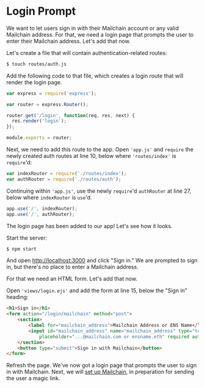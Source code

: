 # Login Prompt

We want to let users sign in with their Mailchain account or any valid Mailchain
address.  For that, we need a login page that prompts the user to enter their
Mailchain address.  Let's add that now.

Let's create a file that will contain authentication-related routes:

```sh
$ touch routes/auth.js
```

Add the following code to that file, which creates a login route that will
render the login page.

```js
var express = require('express');

var router = express.Router();

router.get('/login', function(req, res, next) {
  res.render('login');
});

module.exports = router;
```

Next, we need to add this route to the app.  Open `'app.js'` and `require` the
newly created auth routes at line 10, below where `'routes/index'` is
`require`'d:

```js
var indexRouter = require('./routes/index');
var authRouter = require('./routes/auth');
```

Continuing within `'app.js'`, use the newly `require`'d `authRouter` at line 27,
below where `indexRouter` is `use`'d.

```js
app.use('/', indexRouter);
app.use('/', authRouter);
```

The login page has been added to our app!  Let's see how it looks.

Start the server:

```sh
$ npm start
```

And open [http://localhost:3000](http://localhost:3000) and click "Sign in."  We
are prompted to sign in, but there's no place to enter a Mailchain address.

For that we need an HTML form.  Let's add that now.

Open `'views/login.ejs'` and add the form at line 15, below the "Sign in"
heading:

```html
<h1>Sign in</h1>
<form action="/login/mailchain" method="post">
	<section>
		<label for="mailchain_address">Mailchain Address or ENS Name</label>
		<input id="mailchain_address" name="mailchain_address" type="text" autocomplete="username"
			placeholder="...@mailchain.com or ensname.eth" required autofocus>
	</section>
	<button type="submit">Sign in with Mailchain</button>
</form>
```

Refresh the page.  We've now got a login page that prompts the user to sign in
with Mailchain.  Next, we will [set up Mailchain](../setup/), in preparation for
sending the user a magic link.
